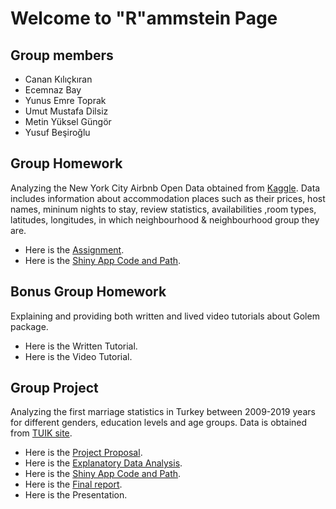 # Welcome to "R"ammstein Page

## Group members
* Canan Kılıçkıran
* Ecemnaz Bay
* Yunus Emre Toprak
* Umut Mustafa Dilsiz
* Metin Yüksel Güngör
* Yusuf Beşiroğlu

## Group Homework
Analyzing the New York City Airbnb Open Data obtained from [Kaggle](https://www.kaggle.com/dgomonov/new-york-city-airbnb-open-data).
Data includes information about accommodation places such as their prices, host names, mininum nights to stay, review statistics, availabilities ,room types, latitudes, longitudes, in which neighbourhood & neighbourhood group they are. 

* Here is the [Assignment](https://pjournal.github.io/boun01g-r-ammstein/GroupAssignment.html).
* Here is the [Shiny App Code and Path](https://pjournal.github.io/boun01g-r-ammstein/ShinyCodeReport.html).

## Bonus Group Homework
Explaining and providing both written and lived video tutorials about Golem package.

* Here is the Written Tutorial.
* Here is the Video Tutorial.

## Group Project
Analyzing the first marriage statistics in Turkey between 2009-2019 years for different genders, education levels and age groups.
Data is obtained from [TUIK site](https://biruni.tuik.gov.tr/medas/?kn=112&locale=tr).

* Here is the [Project Proposal](https://pjournal.github.io/boun01g-r-ammstein/Project-Proposal.html).
* Here is the [Explanatory Data Analysis](https://pjournal.github.io/boun01g-r-ammstein/Project_Faz1.html).
* Here is the [Shiny App Code and Path](https://pjournal.github.io/boun01g-r-ammstein/Project_ShinyCodeReport.html).
* Here is the [Final report](https://pjournal.github.io/boun01g-r-ammstein/Project_Final.html).
* Here is the Presentation.

 
